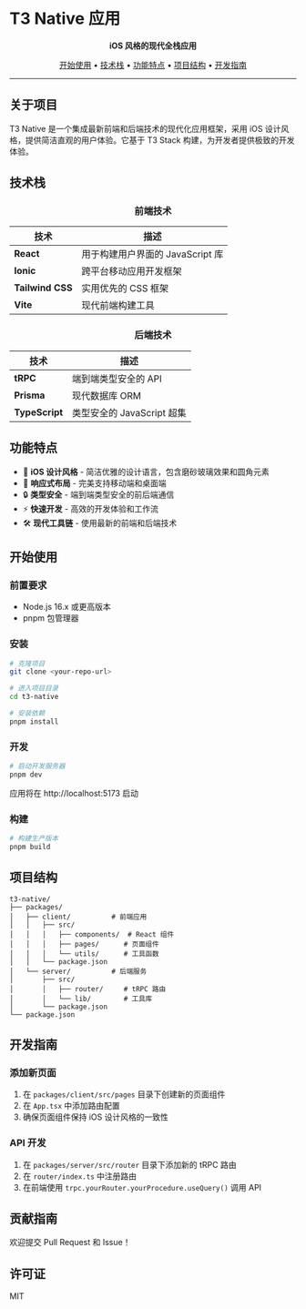 # T3 Native 应用

<div align="center">

**iOS 风格的现代全栈应用**

[开始使用](#开始使用) •
[技术栈](#技术栈) •
[功能特点](#功能特点) •
[项目结构](#项目结构) •
[开发指南](#开发指南)

</div>

---

## 关于项目

T3 Native 是一个集成最新前端和后端技术的现代化应用框架，采用 iOS 设计风格，提供简洁直观的用户体验。它基于 T3 Stack 构建，为开发者提供极致的开发体验。

## 技术栈

<div align="center">

### 前端技术

</div>

| 技术             | 描述                             |
| ---------------- | -------------------------------- |
| **React**        | 用于构建用户界面的 JavaScript 库 |
| **Ionic**        | 跨平台移动应用开发框架           |
| **Tailwind CSS** | 实用优先的 CSS 框架              |
| **Vite**         | 现代前端构建工具                 |

<div align="center">

### 后端技术

</div>

| 技术           | 描述                       |
| -------------- | -------------------------- |
| **tRPC**       | 端到端类型安全的 API       |
| **Prisma**     | 现代数据库 ORM             |
| **TypeScript** | 类型安全的 JavaScript 超集 |

## 功能特点

- 🍎 **iOS 设计风格** - 简洁优雅的设计语言，包含磨砂玻璃效果和圆角元素
- 📱 **响应式布局** - 完美支持移动端和桌面端
- 🔒 **类型安全** - 端到端类型安全的前后端通信
- ⚡ **快速开发** - 高效的开发体验和工作流
- 🛠 **现代工具链** - 使用最新的前端和后端技术

## 开始使用

### 前置要求

- Node.js 16.x 或更高版本
- pnpm 包管理器

### 安装

```bash
# 克隆项目
git clone <your-repo-url>

# 进入项目目录
cd t3-native

# 安装依赖
pnpm install
```

### 开发

```bash
# 启动开发服务器
pnpm dev
```

应用将在 http://localhost:5173 启动

### 构建

```bash
# 构建生产版本
pnpm build
```

## 项目结构

```
t3-native/
├── packages/
│   ├── client/          # 前端应用
│   │   ├── src/
│   │   │   ├── components/  # React 组件
│   │   │   ├── pages/      # 页面组件
│   │   │   └── utils/      # 工具函数
│   │   └── package.json
│   └── server/          # 后端服务
│       ├── src/
│       │   ├── router/     # tRPC 路由
│       │   └── lib/        # 工具库
│       └── package.json
└── package.json
```

## 开发指南

### 添加新页面

1. 在 `packages/client/src/pages` 目录下创建新的页面组件
2. 在 `App.tsx` 中添加路由配置
3. 确保页面组件保持 iOS 设计风格的一致性

### API 开发

1. 在 `packages/server/src/router` 目录下添加新的 tRPC 路由
2. 在 `router/index.ts` 中注册路由
3. 在前端使用 `trpc.yourRouter.yourProcedure.useQuery()` 调用 API

## 贡献指南

欢迎提交 Pull Request 和 Issue！

## 许可证

MIT
